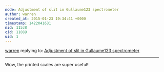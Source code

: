 ```yaml
---
node: Adjustment of slit in Gullaume123 spectrometer
author: warren
created_at: 2015-01-23 19:34:41 +0000
timestamp: 1422041681
nid: 11538
cid: 11089
uid: 1
---
```




[warren](../profile/warren) replying to: [Adjustment of slit in Gullaume123 spectrometer](../notes/Guillaume123/01-23-2015/adjustment-of-slit-in-gullaume123-spectrometer)

----
Wow, the printed scales are super useful!